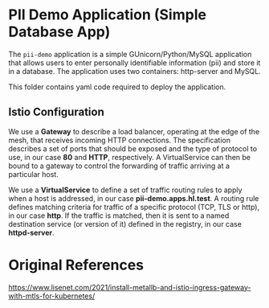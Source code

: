 # PII Demo Application (Simple Database App)

The `pii-demo` application is a simple GUnicorn/Python/MySQL application that allows users to enter 
personally identifiable information (pii) and store it in a database. The application uses two 
containers: http-server and MySQL.

This folder contains yaml code required to deploy the application.

## Istio Configuration


We use a **Gateway** to describe a load balancer, operating at the edge of the mesh, that 
receives incoming HTTP connections. The specification describes a set of ports that should be 
exposed and the type of protocol to use, in our case **80** and **HTTP**, respectively. A 
VirtualService can then be bound to a gateway to control the forwarding of traffic arriving 
at a particular host.

We use a **VirtualService** to define a set of traffic routing rules to apply when a host 
is addressed, in our case **pii-demo.apps.hl.test**. A routing rule defines matching 
criteria for traffic of a specific protocol (TCP, TLS or http), in our case **http**. 
If the traffic is matched, then it is sent to a named destination service (or version of it) 
defined in the registry, in our case **httpd-server**.



# Original References
https://www.lisenet.com/2021/install-metallb-and-istio-ingress-gateway-with-mtls-for-kubernetes/
